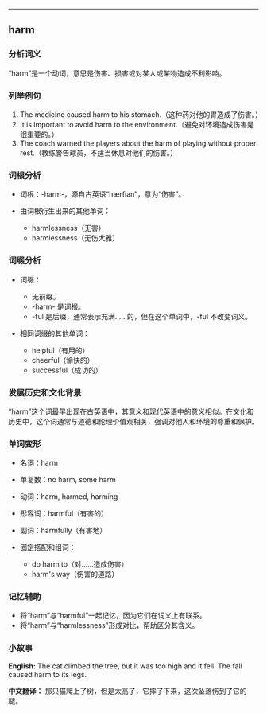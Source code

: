 
---------------
## harm
### 分析词义
“harm”是一个动词，意思是伤害、损害或对某人或某物造成不利影响。

### 列举例句
1. The medicine caused harm to his stomach.（这种药对他的胃造成了伤害。）
2. It is important to avoid harm to the environment.（避免对环境造成伤害是很重要的。）
3. The coach warned the players about the harm of playing without proper rest.（教练警告球员，不适当休息对他们的伤害。）

### 词根分析
- 词根：-harm-，源自古英语“hærfian”，意为“伤害”。

- 由词根衍生出来的其他单词：
  - harmlessness（无害）
  - harmlessness（无伤大雅）

### 词缀分析
- 词缀：
  - 无前缀。
  - -harm- 是词根。
  - -ful 是后缀，通常表示充满……的，但在这个单词中，-ful 不改变词义。

- 相同词缀的其他单词：
  - helpful（有用的）
  - cheerful（愉快的）
  - successful（成功的）

### 发展历史和文化背景
“harm”这个词最早出现在古英语中，其意义和现代英语中的意义相似。在文化和历史中，这个词通常与道德和伦理价值观相关，强调对他人和环境的尊重和保护。

### 单词变形
- 名词：harm
- 单复数：no harm, some harm
- 动词：harm, harmed, harming
- 形容词：harmful（有害的）
- 副词：harmfully（有害地）

- 固定搭配和组词：
  - do harm to（对……造成伤害）
  - harm's way（伤害的道路）

### 记忆辅助
- 将“harm”与“harmful”一起记忆，因为它们在词义上有联系。
- 将“harm”与“harmlessness”形成对比，帮助区分其含义。

### 小故事
**English:**
The cat climbed the tree, but it was too high and it fell. The fall caused harm to its legs.

**中文翻译：**
那只猫爬上了树，但是太高了，它摔了下来，这次坠落伤到了它的腿。

